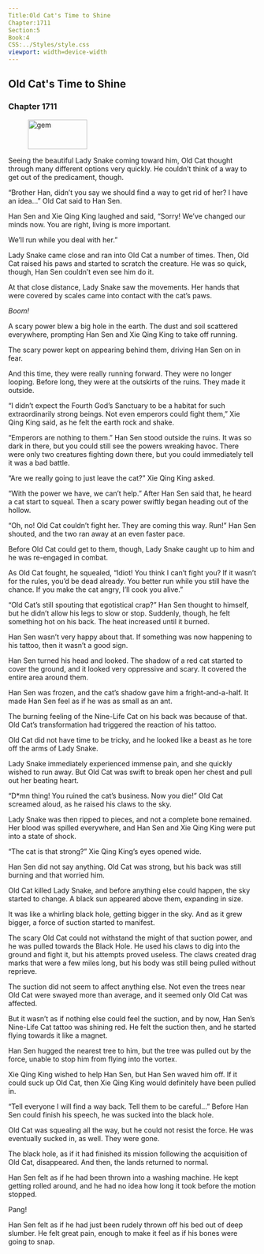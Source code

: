 ```yaml
---
Title:Old Cat's Time to Shine 
Chapter:1711 
Section:5 
Book:4 
CSS:../Styles/style.css 
viewport: width=device-width
---
```

  
## Old Cat's Time to Shine
### Chapter 1711
  
<figure>
	<img src="../Images/gem.gif" alt="gem" id="gem" width="120" height="60" />
</figure>
  

  
Seeing the beautiful Lady Snake coming toward him, Old Cat thought through many different options very quickly. He couldn’t think of a way to get out of the predicament, though.

“Brother Han, didn’t you say we should find a way to get rid of her? I have an idea…” Old Cat said to Han Sen.

Han Sen and Xie Qing King laughed and said, “Sorry! We’ve changed our minds now. You are right, living is more important.

We’ll run while you deal with her.”

Lady Snake came close and ran into Old Cat a number of times. Then, Old Cat raised his paws and started to scratch the creature. He was so quick, though, Han Sen couldn’t even see him do it.

At that close distance, Lady Snake saw the movements. Her hands that were covered by scales came into contact with the cat’s paws.

*Boom!*

A scary power blew a big hole in the earth. The dust and soil scattered everywhere, prompting Han Sen and Xie Qing King to take off running.

The scary power kept on appearing behind them, driving Han Sen on in fear.

And this time, they were really running forward. They were no longer looping. Before long, they were at the outskirts of the ruins. They made it outside.

“I didn’t expect the Fourth God’s Sanctuary to be a habitat for such extraordinarily strong beings. Not even emperors could fight them,” Xie Qing King said, as he felt the earth rock and shake.

“Emperors are nothing to them.” Han Sen stood outside the ruins. It was so dark in there, but you could still see the powers wreaking havoc. There were only two creatures fighting down there, but you could immediately tell it was a bad battle.

“Are we really going to just leave the cat?” Xie Qing King asked.

“With the power we have, we can’t help.” After Han Sen said that, he heard a cat start to squeal. Then a scary power swiftly began heading out of the hollow.

“Oh, no! Old Cat couldn’t fight her. They are coming this way. Run!” Han Sen shouted, and the two ran away at an even faster pace.

Before Old Cat could get to them, though, Lady Snake caught up to him and he was re-engaged in combat.

As Old Cat fought, he squealed, “Idiot! You think I can’t fight you? If it wasn’t for the rules, you’d be dead already. You better run while you still have the chance. If you make the cat angry, I’ll cook you alive.”

“Old Cat’s still spouting that egotistical crap?” Han Sen thought to himself, but he didn’t allow his legs to slow or stop. Suddenly, though, he felt something hot on his back. The heat increased until it burned.

Han Sen wasn’t very happy about that. If something was now happening to his tattoo, then it wasn’t a good sign.

Han Sen turned his head and looked. The shadow of a red cat started to cover the ground, and it looked very oppressive and scary. It covered the entire area around them.

Han Sen was frozen, and the cat’s shadow gave him a fright-and-a-half. It made Han Sen feel as if he was as small as an ant.

The burning feeling of the Nine-Life Cat on his back was because of that. Old Cat’s transformation had triggered the reaction of his tattoo.

Old Cat did not have time to be tricky, and he looked like a beast as he tore off the arms of Lady Snake.

Lady Snake immediately experienced immense pain, and she quickly wished to run away. But Old Cat was swift to break open her chest and pull out her beating heart.

“D*mn thing! You ruined the cat’s business. Now you die!” Old Cat screamed aloud, as he raised his claws to the sky.

Lady Snake was then ripped to pieces, and not a complete bone remained. Her blood was spilled everywhere, and Han Sen and Xie Qing King were put into a state of shock.

“The cat is that strong?” Xie Qing King’s eyes opened wide.

Han Sen did not say anything. Old Cat was strong, but his back was still burning and that worried him.

Old Cat killed Lady Snake, and before anything else could happen, the sky started to change. A black sun appeared above them, expanding in size.

It was like a whirling black hole, getting bigger in the sky. And as it grew bigger, a force of suction started to manifest.

The scary Old Cat could not withstand the might of that suction power, and he was pulled towards the Black Hole. He used his claws to dig into the ground and fight it, but his attempts proved useless. The claws created drag marks that were a few miles long, but his body was still being pulled without reprieve.

The suction did not seem to affect anything else. Not even the trees near Old Cat were swayed more than average, and it seemed only Old Cat was affected.

But it wasn’t as if nothing else could feel the suction, and by now, Han Sen’s Nine-Life Cat tattoo was shining red. He felt the suction then, and he started flying towards it like a magnet.

Han Sen hugged the nearest tree to him, but the tree was pulled out by the force, unable to stop him from flying into the vortex.

Xie Qing King wished to help Han Sen, but Han Sen waved him off. If it could suck up Old Cat, then Xie Qing King would definitely have been pulled in.

“Tell everyone I will find a way back. Tell them to be careful…” Before Han Sen could finish his speech, he was sucked into the black hole.

Old Cat was squealing all the way, but he could not resist the force. He was eventually sucked in, as well. They were gone.

The black hole, as if it had finished its mission following the acquisition of Old Cat, disappeared. And then, the lands returned to normal.

Han Sen felt as if he had been thrown into a washing machine. He kept getting rolled around, and he had no idea how long it took before the motion stopped.

Pang!

Han Sen felt as if he had just been rudely thrown off his bed out of deep slumber. He felt great pain, enough to make it feel as if his bones were going to snap.